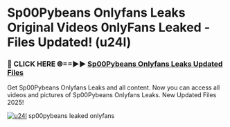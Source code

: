 # Sp00Pybeans Onlyfans Leaks Original Videos 0nlyFans Leaked - Files Updated! (u24l)

<h3>🔴 CLICK HERE 🌐==►► <a href="https://tinyurl.com/3hn5wdd3" rel="nofollow">Sp00Pybeans Onlyfans Leaks Updated Files</a></h3>

Get Sp00Pybeans Onlyfans Leaks and all content. Now you can access all videos and pictures of Sp00Pybeans Onlyfans Leaks. New Updated Files 2025!

[![u24l](https://i.imgur.com/4HnBqBT.gif)](https://tinyurl.com/3hn5wdd3)
sp00pybeans leaked onlyfans